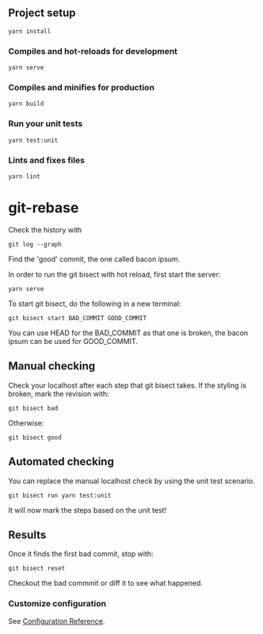 ## Project setup

```
yarn install
```

### Compiles and hot-reloads for development

```
yarn serve
```

### Compiles and minifies for production

```
yarn build
```

### Run your unit tests

```
yarn test:unit
```

### Lints and fixes files

```
yarn lint
```

# git-rebase

Check the history with

```
git log --graph
```

Find the 'good' commit, the one called bacon ipsum.

In order to run the git bisect with hot reload, first start the server:

```
yarn serve
```

To start git bisect, do the following in a new terminal:

```
git bisect start BAD_COMMIT GOOD_COMMIT
```

You can use HEAD for the BAD_COMMIT as that one is broken, the bacon ipsum can be used for GOOD_COMMIT.

## Manual checking

Check your localhost after each step that git bisect takes.
If the styling is broken, mark the revision with:

```
git bisect bad
```

Otherwise:

```
git bisect good
```

## Automated checking

You can replace the manual localhost check by using the unit test scenario.

```
git bisect run yarn test:unit
```

It will now mark the steps based on the unit test!

## Results

Once it finds the first bad commit, stop with:

```
git bisect reset
```

Checkout the bad commmit or diff it to see what happened.

### Customize configuration

See [Configuration Reference](https://cli.vuejs.org/config/).
